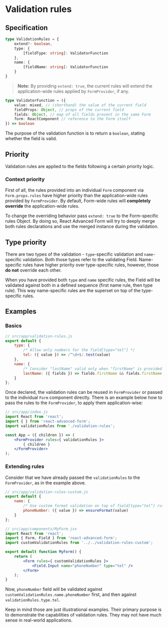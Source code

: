 # Validation rules

## Specification

```ts
type ValidationRules = {
    extend?: boolean,
    type: {
        [fieldType: string]: ValidatorFunction
    },
    name: {
        [fieldName: string]: ValidatorFunction
    }
}
```

> **Note:** By providing `extend: true`, the current rules will extend the application-wide rules applied by `FormProvider`, if any.

```ts
type ValidatorFunction = ({
    value: mixed, // (shorthand) the value of the current field
    fieldProps: Object, // props of the current field
    fields: Object, // map of all fields present in the same Form
    form: ReactComponent // reference to the Form itself
}) => boolean
```

The purpose of the validation function is to return a `boolean`, stating whether the field is valid.

## Priority

Validation rules are applied to the fields following a certain priority logic.

### Context priority

First of all, the rules provided into an individual `Form` component via `Form.props.rules` have higher priority than the application-wide rules provided by `FormProvider`. By default, Form-wide rules will **completely override** the application-wide rules.

To change the overriding behavior pass `extend: true` to the Form-specific rules Object. By doing so, React Advanced Form will try to deeply merge both rules declarations and use the merged instance during the validation.

## Type priority

There are two types of the validation - `type`-specific validation and `name`-specific validation. Both those types refer to the validating Field. Name-specific rules have higher priority over type-specific rules, however, those **do not** override each other.

When you have provided both `type` and `name` specific rules, the Field will be validated against both in a defined sequence \(first name rule, then type rule\). This way name-specific rules are the superset on top of the type-specific rules.

## Examples

### Basics

```js
// src/app/validation-rules.js
export default {
    type: {
        /* Allow only numbers for the field[type="tel"] */
        tel: ({ value }) => /^\d+$/.test(value)
    },
    name: {
        /* Consider "lastName" valid only when "firstName" is provided */
        lastName: ({ fields }) => fields.firstName && fields.firstName.value
    }
};
```

Once declared, the validation rules can be reused in `FormProvider` or passed to the individual `Form` component directly. There is an example below how to pass the rules to the `FormProvider`, to apply them application-wise:

```jsx
// src/app/index.js
import React from 'react';
import { } from 'react-advanced-form';
import validationRules from './validation-rules';

const App = ({ children }) => (
    <FormProvider rules={ validationRules }>
        { children }
    </FormProvider>
);
```

### Extending rules

Consider that we have already passed the `validationRules` to the `FormProvider`, as in the example above.

```js
// src/app/validation-rules-custom.js
export default {
    name: {
        /* Use custom format validation on top of field[type="tel"] rule */
        phoneNumber: ({ value }) => ensureFormat(value)
    }
};
```

```jsx
// src/app/components/MyForm.jsx
import React from 'react';
import { Form, Field } from 'react-advanced-form';
import customValidationRules from '../../validation-rules-custom';

export default function MyForm() {
    return (
        <Form rules={ customValidationRules }>
            <Field.Input name="phoneNumber" type="tel" />
        </Form>
    );
}
```

Now, `phoneNumber` field will be validated against `customValidationRules.name.phoneNumber` first, and then against `validationRules.type.tel`.

Keep in mind those are just illustrational examples. Their primary purpose is to demonstrate the capabilities of validation rules. They may not have much sense in real-world applications.

